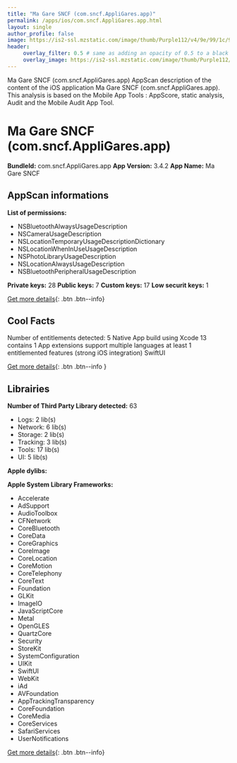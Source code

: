 ```yaml
---
title: "Ma Gare SNCF (com.sncf.AppliGares.app)"
permalink: /apps/ios/com.sncf.AppliGares.app.html
layout: single
author_profile: false
image: https://is2-ssl.mzstatic.com/image/thumb/Purple112/v4/9e/99/1c/9e991c8e-c04f-c000-b91b-949da199a2f7/AppIcon-0-0-1x_U007emarketing-0-0-0-5-0-0-sRGB-0-0-0-GLES2_U002c0-512MB-85-220-0-0.png/512x512bb.jpg
header: 
     overlay_filter: 0.5 # same as adding an opacity of 0.5 to a black background
     overlay_image: https://is2-ssl.mzstatic.com/image/thumb/Purple112/v4/9e/99/1c/9e991c8e-c04f-c000-b91b-949da199a2f7/AppIcon-0-0-1x_U007emarketing-0-0-0-5-0-0-sRGB-0-0-0-GLES2_U002c0-512MB-85-220-0-0.png/512x512bb.jpg
---
```

Ma Gare SNCF (com.sncf.AppliGares.app) AppScan description of the content of the iOS application Ma Gare SNCF (com.sncf.AppliGares.app). This analysis is based on the Mobile App Tools : AppScore, static analysis, Audit and the Mobile Audit App Tool.

# Ma Gare SNCF (com.sncf.AppliGares.app)

**BundleId:** com.sncf.AppliGares.app
**App Version:** 3.4.2
**App Name:** Ma Gare SNCF


## AppScan informations 

**List of permissions:** 
- NSBluetoothAlwaysUsageDescription
- NSCameraUsageDescription
- NSLocationTemporaryUsageDescriptionDictionary
- NSLocationWhenInUseUsageDescription
- NSPhotoLibraryUsageDescription
- NSLocationAlwaysUsageDescription
- NSBluetoothPeripheralUsageDescription
  
  
**Private keys:** 28
**Public keys:** 7
**Custom keys:** 17
**Low securit keys:** 1
  
[Get more details](/pricing.html){: .btn .btn--info}

## Cool Facts

Number of entitlements detected: 5
Native App
build using Xcode 13
contains 1 App extensions
support multiple languages
at least 1 entitlemented features (strong iOS integration)
SwiftUI
  
[Get more details](/pricing.html){: .btn .btn--info }

## Librairies 
**Number of Third Party Library detected:** 63
- Logs: 2 lib(s)
- Network: 6 lib(s)
- Storage: 2 lib(s)
- Tracking: 3 lib(s)
- Tools: 17 lib(s)
- UI: 5 lib(s)


**Apple dylibs:**


**Apple System Library Frameworks:**
- Accelerate
- AdSupport
- AudioToolbox
- CFNetwork
- CoreBluetooth
- CoreData
- CoreGraphics
- CoreImage
- CoreLocation
- CoreMotion
- CoreTelephony
- CoreText
- Foundation
- GLKit
- ImageIO
- JavaScriptCore
- Metal
- OpenGLES
- QuartzCore
- Security
- StoreKit
- SystemConfiguration
- UIKit
- SwiftUI
- WebKit
- iAd
- AVFoundation
- AppTrackingTransparency
- CoreFoundation
- CoreMedia
- CoreServices
- SafariServices
- UserNotifications


  
[Get more details](/pricing.html){: .btn .btn--info}

